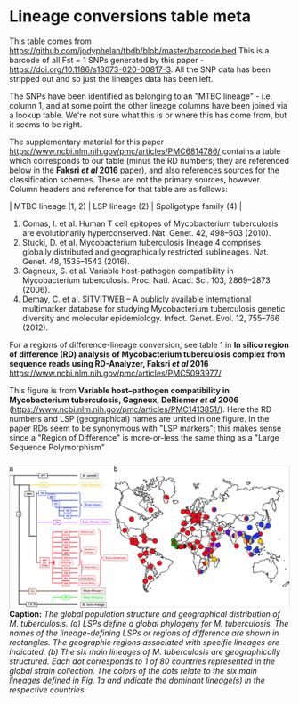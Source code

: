 
# Lineage conversions table meta

This table comes from https://github.com/jodyphelan/tbdb/blob/master/barcode.bed This is a barcode of all Fst = 1 SNPs generated by this paper - https://doi.org/10.1186/s13073-020-00817-3. All the SNP data has been stripped out and so just the lineages data has been left. 

The SNPs have been identified as belonging to an "MTBC lineage" - i.e. column 1, and at some point the other lineage columns have been joined via a lookup table. We're not sure what this is or where this has come from, but it seems to be right. 

The supplementary material for this paper
https://www.ncbi.nlm.nih.gov/pmc/articles/PMC6814786/
contains a table which corresponds to our table (minus the RD numbers; they are referenced below in the **Faksri *et al* 2016** paper), and also references sources for the classification schemes. These are not the primary sources, however. Column headers and reference for that table are as follows:


| MTBC lineage (1, 2) | LSP lineage (2) | Spoligotype family (4) |

1. Comas, I. et al. Human T cell epitopes of Mycobacterium tuberculosis are evolutionarily hyperconserved. Nat. Genet. 42, 498–503 (2010). 
2. Stucki, D. et al. Mycobacterium tuberculosis lineage 4 comprises globally distributed and geographically restricted sublineages. Nat. Genet. 48, 1535–1543 (2016).
3. Gagneux, S. et al. Variable host-pathogen compatibility in Mycobacterium tuberculosis. Proc. Natl. Acad. Sci. 103, 2869–2873 (2006).
4. Demay, C. et al. SITVITWEB – A publicly available international multimarker database for studying Mycobacterium tuberculosis genetic diversity and molecular epidemiology. Infect. Genet. Evol. 12, 755–766 (2012).

For a regions of difference-lineage conversion, see table 1 in **In silico region of difference (RD) analysis of Mycobacterium tuberculosis complex from sequence reads using RD-Analyzer, Faksri *et al* 2016**
https://www.ncbi.nlm.nih.gov/pmc/articles/PMC5093977/

This figure is from **Variable host–pathogen compatibility in Mycobacterium tuberculosis, Gagneux, DeRiemer *et al* 2006**  (https://www.ncbi.nlm.nih.gov/pmc/articles/PMC1413851/). Here the RD numbers and LSP (geographical) names are united in one figure. In the paper RDs seem to be synonymous with "LSP markers"; this makes sense since a "Region of Difference" is more-or-less the same thing as a "Large Sequence Polymorphism"
<img src=../img/Gagneux_DeRiemer_2006.png style="padding-right: 25px; padding-top: 25px;">
**Caption:** *The global population structure and geographical distribution of M. tuberculosis. (a) LSPs define a global phylogeny for M. tuberculosis. The names of the lineage-defining LSPs or regions of difference are shown in rectangles. The geographic regions associated with specific lineages are indicated. (b) The six main lineages of M. tuberculosis are geographically structured. Each dot corresponds to 1 of 80 countries represented in the global strain collection. The colors of the dots relate to the six main lineages defined in Fig. 1a and indicate the dominant lineage(s) in the respective countries.*


